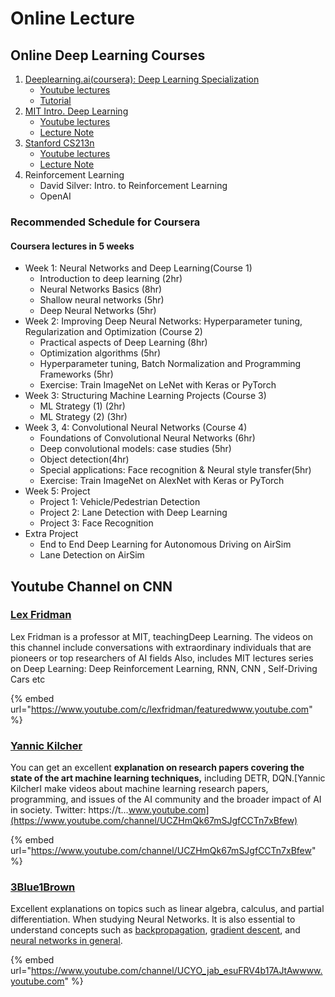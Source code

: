 # Online Lecture

## Online Deep Learning Courses

1. [Deeplearning.ai(coursera):  Deep Learning Specialization](https://www.deeplearning.ai/deep-learning-specialization/)
   * [Youtube lectures](https://www.youtube.com/channel/UCcIXc5mJsHVYTZR1maL5l9w/playlists)
   * [Tutorial](https://www.deeplearning.ai/ai-notes/)
2. [MIT Intro. Deep Learning](http://introtodeeplearning.com)
   * [Youtube lectures](https://youtu.be/njKP3FqW3Sk)
   * [Lecture Note](http://introtodeeplearning.com/slides/6S191\_MIT\_DeepLearning\_L3.pdf)
3. [Stanford CS213n](http://cs231n.stanford.edu)
   * [Youtube lectures](https://youtu.be/vT1JzLTH4G4)
   * [Lecture Note](http://cs231n.stanford.edu/slides/2017/cs231n\_2017\_lecture1.pdf)
4. Reinforcement Learning
   * David Silver: Intro. to Reinforcement Learning
   * OpenAI

### Recommended Schedule for Coursera

#### Coursera lectures in 5 weeks

* Week 1: Neural Networks and Deep Learning(Course 1)
  * Introduction to deep learning (2hr)
  * Neural Networks Basics (8hr)
  * Shallow neural networks (5hr)
  * Deep Neural Networks (5hr)
* Week 2: Improving Deep Neural Networks: Hyperparameter tuning, Regularization and Optimization (Course 2)
  * Practical aspects of Deep Learning (8hr)
  * Optimization algorithms (5hr)
  * Hyperparameter tuning, Batch Normalization and Programming Frameworks (5hr)
  * Exercise: Train ImageNet on LeNet with Keras or PyTorch
* Week 3: Structuring Machine Learning Projects (Course 3)
  * ML Strategy (1) (2hr)
  * ML Strategy (2) (3hr)
* Week 3, 4: Convolutional Neural Networks (Course 4)
  * Foundations of Convolutional Neural Networks (6hr)
  * Deep convolutional models: case studies (5hr)
  * Object detection(4hr)
  * Special applications: Face recognition & Neural style transfer(5hr)
  * Exercise: Train ImageNet on AlexNet with Keras or PyTorch
* Week 5: Project
  * Project 1: Vehicle/Pedestrian Detection&#x20;
  * Project 2: Lane Detection with Deep Learning
  * Project 3: Face Recognition
* Extra  Project
  * End to End Deep Learning for Autonomous Driving on AirSim
  * Lane Detection on AirSim

## Youtube Channel on CNN

### [Lex Fridman](https://www.youtube.com/user/lexfridman)​

‌Lex Fridman is a professor at MIT, teachingDeep Learning.‌ The videos on this channel include conversations with extraordinary individuals that are pioneers or top researchers of AI fields‌ Also, includes MIT lectures series on Deep Learning: Deep Reinforcement Learning, RNN, CNN , Self-Driving Cars etc​

{% embed url="https://www.youtube.com/c/lexfridman/featuredwww.youtube.com‌" %}

### [Yannic Kilcher](https://www.youtube.com/channel/UCZHmQk67mSJgfCCTn7xBfew)​

‌You can get an excellent **explanation on research papers covering the state of the art machine learning techniques,** including DETR, DQN.​[Yannic KilcherI make videos about machine learning research papers, programming, and issues of the AI community and the broader impact of AI in society. Twitter: https://t...www.youtube.com](https://www.youtube.com/channel/UCZHmQk67mSJgfCCTn7xBfew)‌

{% embed url="https://www.youtube.com/channel/UCZHmQk67mSJgfCCTn7xBfew" %}

### [3Blue1Brown](https://www.youtube.com/channel/UCYO\_jab\_esuFRV4b17AJtAw)​

‌Excellent explanations on topics such as linear algebra, calculus, and partial differentiation. When studying Neural Networks. It is also essential to understand concepts such as [backpropagation](https://www.youtube.com/watch?v=Ilg3gGewQ5U\&t=635s), [gradient descent](https://www.youtube.com/watch?v=IHZwWFHWa-w\&t=2s\&ab\_channel=3Blue1Brown), and [neural networks in general](https://www.youtube.com/watch?v=aircAruvnKk).​

{% embed url="https://www.youtube.com/channel/UCYO_jab_esuFRV4b17AJtAwwww.youtube.com" %}

**​**
